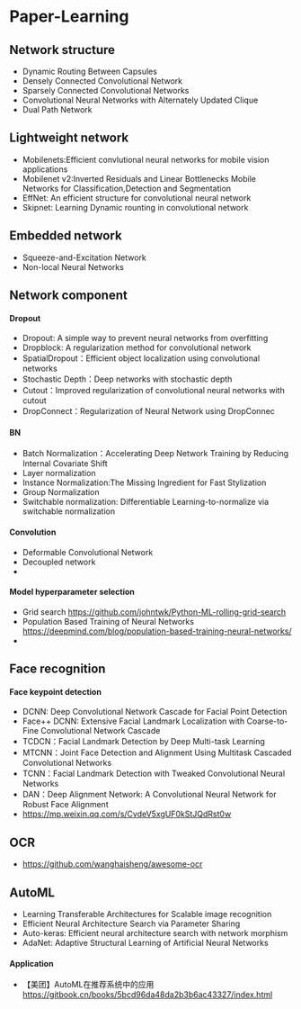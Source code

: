 # Paper-Learning
## Network structure
   -  Dynamic Routing Between Capsules  
   -  Densely Connected Convolutional Network
   -  Sparsely Connected Convolutional Networks   
   -  Convolutional Neural Networks with Alternately Updated Clique   
   -  Dual Path Network   
   
   
## Lightweight network
   -  Mobilenets:Efficient convlutional neural networks for mobile vision applications
   -  Mobilenet v2:Inverted Residuals and Linear Bottlenecks Mobile Networks for Classification,Detection and Segmentation
   -  EffNet: An efficient structure for convolutional neural network    
   -  Skipnet: Learning Dynamic rounting in convolutional network

## Embedded network
   - Squeeze-and-Excitation Network   
   - Non-local Neural Networks      
   
  
## Network component
#### Dropout
   - Dropout: A simple way to prevent neural networks from overfitting       
   - Dropblock: A regularization method for convolutional network      
   - SpatialDropout：Efficient object localization using convolutional networks    
   - Stochastic Depth：Deep networks with stochastic depth   
   - Cutout：Improved regularization of convolutional neural networks with cutout    
   - DropConnect：Regularization of Neural Network using DropConnec    
#### BN
   - Batch Normalization：Accelerating Deep Network Training by Reducing Internal Covariate Shift     
   - Layer normalization   
   - Instance Normalization:The Missing Ingredient for Fast Stylization   
   - Group Normalization     
   - Switchable normalization: Differentiable Learning-to-normalize via switchable normalization   
#### Convolution 
   - Deformable Convolutional Network    
   - Decoupled network    
   -  
#### Model hyperparameter selection
   - Grid search https://github.com/johntwk/Python-ML-rolling-grid-search
   - Population Based Training of Neural Networks https://deepmind.com/blog/population-based-training-neural-networks/      
   - 

## Face recognition
#### Face keypoint detection
   - DCNN: Deep Convolutional Network Cascade for Facial Point Detection      
   - Face++ DCNN: Extensive Facial Landmark Localization with Coarse-to-Fine Convolutional Network Cascade    
   - TCDCN：Facial Landmark Detection by Deep Multi-task Learning    
   - MTCNN：Joint Face Detection and Alignment Using Multitask Cascaded Convolutional Networks     
   - TCNN：Facial Landmark Detection with Tweaked Convolutional Neural Networks   
   - DAN：Deep Alignment Network: A Convolutional Neural Network for Robust Face Alignment     
   - https://mp.weixin.qq.com/s/CvdeV5xgUF0kStJQdRst0w

## OCR
   -  https://github.com/wanghaisheng/awesome-ocr
   
## AutoML
   -  Learning Transferable Architectures for Scalable image recognition    
   -  Efficient Neural Architecture Search via Parameter Sharing    
   -  Auto-keras: Efficient neural architecture search with network morphism  
   -  AdaNet: Adaptive Structural Learning of Artificial Neural Networks   
#### Application
   - 【美团】AutoML在推荐系统中的应用 https://gitbook.cn/books/5bcd96da48da2b3b6ac43327/index.html
